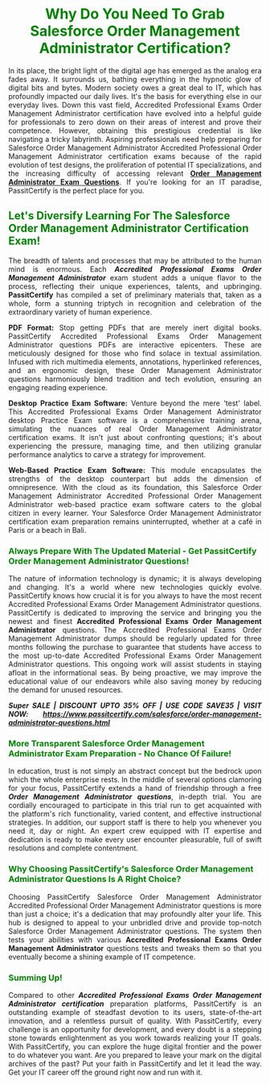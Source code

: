 <h1 style="text-align: center;"><strong><span style="display:block; color:Green; #AED6F1; ">Why Do You Need To Grab Salesforce Order Management Administrator Certification? </span></strong></h1>

<p style="text-align: justify;">In its place, the bright light of the digital age has emerged as the analog era fades away. It surrounds us, bathing everything in the hypnotic glow of digital bits and bytes. Modern society owes a great deal to IT, which has profoundly impacted our daily lives. It&#39;s the basis for everything else in our everyday lives. Down this vast field, Accredited Professional Exams Order Management Administrator certification have evolved into a helpful guide for professionals to zero down on their areas of interest and prove their competence. However, obtaining this prestigious credential is like navigating a tricky labyrinth. Aspiring professionals need help preparing for Salesforce Order Management Administrator Accredited Professional Order Management Administrator certification exams because of the rapid evolution of test designs, the proliferation of potential IT specializations, and the increasing difficulty of accessing relevant <a href="https://www.passitcertify.com/salesforce/order-management-administrator-questions.html"><strong>Order Management Administrator Exam Questions</strong></a>. If you&#39;re looking for an IT paradise, PassitCertify is the perfect place for you.</p>

<h2><strong><span style="display:block; color:Green; #AED6F1; ">Let&#39;s Diversify Learning For The Salesforce Order Management Administrator Certification Exam! </span></strong></h2>

<p style="text-align: justify;">The breadth of talents and processes that may be attributed to the human mind is enormous. Each <em><strong>Accredited Professional Exams Order Management Administrator</strong></em> exam student adds a unique flavor to the process, reflecting their unique experiences, talents, and upbringing. <strong>PassitCertify</strong> has compiled a set of preliminary materials that, taken as a whole, form a stunning triptych in recognition and celebration of the extraordinary variety of human experience.</p>

<p style="text-align: justify;"><strong>PDF Format:</strong> Stop getting PDFs that are merely inert digital books. PassitCertify Accredited Professional Exams Order Management Administrator questions PDFs are interactive epicenters. These are meticulously designed for those who find solace in textual assimilation. Infused with rich multimedia elements, annotations, hyperlinked references, and an ergonomic design, these Order Management Administrator questions harmoniously blend tradition and tech evolution, ensuring an engaging reading experience.</p>

<p style="text-align: justify;"><strong>Desktop Practice Exam Software:</strong> Venture beyond the mere &#39;test&#39; label. This Accredited Professional Exams Order Management Administrator desktop Practice Exam software is a comprehensive training arena, simulating the nuances of real Order Management Administrator certification exams. It isn&#39;t just about confronting questions; it&#39;s about experiencing the pressure, managing time, and then utilizing granular performance analytics to carve a strategy for improvement.</p>

<p style="text-align: justify;"><strong>Web-Based Practice Exam Software:</strong> This module encapsulates the strengths of the desktop counterpart but adds the dimension of omnipresence. With the cloud as its foundation, this Salesforce Order Management Administrator Accredited Professional Order Management Administrator web-based practice exam software caters to the global citizen in every learner. Your Salesforce Order Management Administrator certification exam preparation remains uninterrupted, whether at a caf&eacute; in Paris or a beach in Bali.</p>

<h3><strong><span style="display:block; color:Green; #AED6F1; ">Always Prepare With The Updated Material - Get PassitCertify Order Management Administrator Questions! </span></strong></h3>

<p style="text-align: justify;">The nature of information technology is dynamic; it is always developing and changing. It&#39;s a world where new technologies quickly evolve. PassitCertify knows how crucial it is for you always to have the most recent Accredited Professional Exams Order Management Administrator questions. PassitCertify is dedicated to improving the service and bringing you the newest and finest <strong>Accredited Professional Exams Order Management Administrator</strong> questions. The Accredited Professional Exams Order Management Administrator dumps should be regularly updated for three months following the purchase to guarantee that students have access to the most up-to-date Accredited Professional Exams Order Management Administrator questions. This ongoing work will assist students in staying afloat in the informational seas. By being proactive, we may improve the educational value of our endeavors while also saving money by reducing the demand for unused resources.</p>

<p style="text-align: justify;"><em><strong>Super SALE&nbsp;| DISCOUNT UPTO 35% OFF | USE CODE&nbsp;SAVE35 | VISIT NOW:&nbsp;<a href="https://www.passitcertify.com/salesforce/order-management-administrator-questions.html">https://www.passitcertify.com/salesforce/order-management-administrator-questions.html</a></strong></em></p>

<h3><strong><span style="display:block; color:Green; #AED6F1; ">More Transparent Salesforce Order Management Administrator Exam Preparation - No Chance Of Failure! </span></strong></h3>

<p style="text-align: justify;">In education, trust is not simply an abstract concept but the bedrock upon which the whole enterprise rests. In the middle of several options clamoring for your focus, PassitCertify extends a hand of friendship through a free <em><strong> Order Management Administrator questions</strong></em>, in-depth trial. You are cordially encouraged to participate in this trial run to get acquainted with the platform&#39;s rich functionality, varied content, and effective instructional strategies. In addition, our support staff is there to help you whenever you need it, day or night. An expert crew equipped with IT expertise and dedication is ready to make every user encounter pleasurable, full of swift resolutions and complete contentment.</p>

<h3><strong><span style="display:block; color:Green; #AED6F1; ">Why Choosing PassitCertify&#39;s Salesforce Order Management Administrator Questions Is A Right Choice? </span></strong></h3>

<p style="text-align: justify;">Choosing PassitCertify Salesforce Order Management Administrator Accredited Professional Order Management Administrator questions is more than just a choice; it&#39;s a dedication that may profoundly alter your life. This hub is designed to appeal to your unbridled drive and provide top-notch Salesforce Order Management Administrator questions. The system then tests your abilities with various <strong>Accredited Professional Exams Order Management Administrator</strong> questions tests and tweaks them so that you eventually become a shining example of IT competence.</p>

<h3><strong><span style="display:block; color:Green; #AED6F1; ">Summing Up! </span></strong></h3>

<p style="text-align: justify;">Compared to other <em><strong>Accredited Professional Exams Order Management Administrator certification</strong></em> preparation platforms, PassitCertify is an outstanding example of steadfast devotion to its users, state-of-the-art innovation, and a relentless pursuit of quality. With PassitCertify, every challenge is an opportunity for development, and every doubt is a stepping stone towards enlightenment as you work towards realizing your IT goals. With PassitCertify, you can explore the huge digital frontier and the power to do whatever you want. Are you prepared to leave your mark on the digital archives of the past? Put your faith in PassitCertify and let it lead the way. Get your IT career off the ground right now and run with it.</p>
